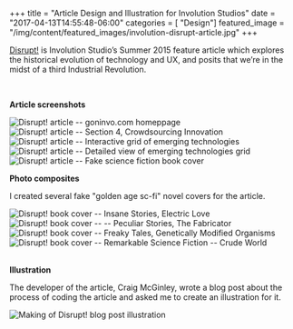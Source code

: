 +++
title = "Article Design and Illustration for Involution Studios"
date = "2017-04-13T14:55:48-06:00"
categories = [ "Design"]
featured_image = "/img/content/featured_images/involution-disrupt-article.jpg"
+++

<a href="http://www.goinvo.com/features/disrupt/">Disrupt!</a> is Involution Studio’s Summer 2015 feature article which explores the historical evolution of technology and UX, and posits that we’re in the midst of a third Industrial Revolution.

<!--more-->

<br />

**Article screenshots**

<img src="/img/content/involution/involution-disrupt-article/d-1.jpg" alt="Disrupt! article -- goninvo.com homeppage" />
<img src="/img/content/involution/involution-disrupt-article/d-2.jpg" alt="Disrupt! article -- Section 4, Crowdsourcing Innovation" />
<img src="/img/content/involution/involution-disrupt-article/d-3.jpg" alt="Disrupt! article -- Interactive grid of emerging technologies" />
<img src="/img/content/involution/involution-disrupt-article/d-4.jpg" alt="Disrupt! article -- Detailed view of emerging technologies grid" />
<img src="/img/content/involution/involution-disrupt-article/d-5.jpg" alt="Disrupt! article -- Fake science fiction book cover" />

<br />

**Photo composites**

I created several fake "golden age sc-fi" novel covers for the article.

<div class="post-media">
<img class="shadow" src="/img/content/involution/involution-disrupt-article/d-6.jpg" alt="Disrupt! book cover -- Insane Stories, Electric Love" />
	<img class="shadow" src="/img/content/involution/involution-disrupt-article/d-7.jpg" alt="Disrupt! book cover -- -- Peculiar Stories, The Fabricator" />
	<img class="shadow" src="/img/content/involution/involution-disrupt-article/d-8.jpg" alt="Disrupt! book cover -- Freaky Tales, Genetically Modified Organisms" />
	<img class="shadow" src="/img/content/involution/involution-disrupt-article/d-9.jpg" alt="Disrupt! book cover -- Remarkable Science Fiction -- Crude World" />
</div>

<br />

**Illustration**

The developer of the article, Craig McGinley, wrote a blog post about the process of coding the article and asked me to create an illustration for it.

<img src="/img/content/involution/involution-disrupt-article/illustration.png" alt="Making of Disrupt! blog post illustration" />